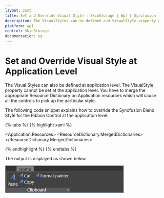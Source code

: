 ```yaml
---
layout: post
title: Set and Override Visual Style | SkinStorage | Wpf | Syncfusion
description: The VisualStyles can be defined and VisualStyle property cannot be set at application level. Need to merge the resource dictionary at application level.
platform: wpf
control: SkinStorage
documentation: ug
---
```


# Set and Override Visual Style at Application Level

The Visual Styles can also be defined at application level. The VisualStyle property cannot be set at the application level. You have to merge the appropriate Resource Dictionary on Application resources which will cause all the controls to pick up the particular style.

The following code snippet explains how to override the Syncfusion Blend Style for the Ribbon Control at the application level.

{% tabs %}
{% highlight xaml %}

<Application x:Class="WpfApplication2.App"
xmlns="http://schemas.microsoft.com/winfx/2006/xaml/presentation"
xmlns:x="http://schemas.microsoft.com/winfx/2006/xaml" xmlns:syncfusion="http://schemas.syncfusion.com/wpf"
StartupUri="MainWindow.xaml">
<Application.Resources>
<ResourceDictionary>
<ResourceDictionary.MergedDictionaries>
<ResourceDictionary Source="/Syncfusion.Tools.WPF;component/Framework/Ribbon/Themes/BlendStyle.xaml"/>
</ResourceDictionary.MergedDictionaries>
<Style TargetType="syncfusion:Ribbon" BasedOn="{StaticResource BlendRibbonStyle}">
<Setter Property="FontSize" Value="19"/>
</Style>
</ResourceDictionary>
</Application.Resources>
</Application>

{% endhighlight %}
{% endtabs %}

The output is displayed as shown below.

![Set and Override visual style ](Set-and-Override-Visual-Style-at-Application-Level_images/Set-and-Override-Visual-Style-at-Application-Level_img1.png)
